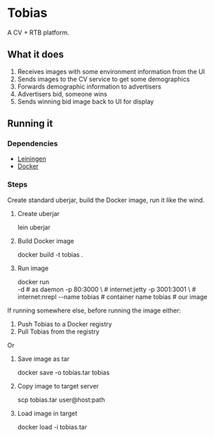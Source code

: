 # Tobias

A CV + RTB platform.

## What it does

1. Receives images with some environment information from the UI
2. Sends images to the CV service to get some demographics
3. Forwards demographic information to advertisers
4. Advertisers bid, someone wins
5. Sends winning bid image back to UI for display

## Running it

### Dependencies

* [Leiningen](https://github.com/technomancy/leiningen)
* [Docker](http://docs.docker.com/engine/installation/)

### Steps

Create standard uberjar, build the Docker image, run it like the wind.

1. Create uberjar

    lein uberjar

2. Build Docker image

    docker build -t tobias .

3. Run image

    docker run \
      -d              # as daemon
      -p 80:3000 \    # internet:jetty
      -p 3001:3001 \  # internet:nrepl
      --name tobias   # container name
      tobias          # our image

If running somewhere else, before running the image either:

1. Push Tobias to a Docker registry
2. Pull Tobias from the registry

Or

1. Save image as tar

    docker save -o tobias.tar tobias

2. Copy image to target server

    scp tobias.tar user@host:path

3. Load image in target

    docker load -i tobias.tar

